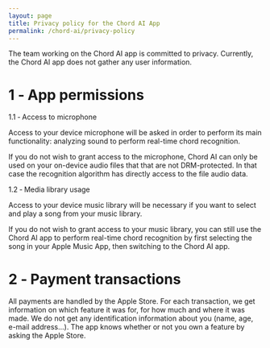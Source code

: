 ```yaml
---
layout: page
title: Privacy policy for the Chord AI App 
permalink: /chord-ai/privacy-policy
---
```


The team working on the Chord AI app is committed to privacy. Currently, the Chord AI app does not gather any user information.

# 1 ‐ App permissions

1.1 ‐ Access to microphone

Access to your device microphone will be asked in order to perform its main functionality: analyzing sound to perform real-time chord recognition.

If you do not wish to grant access to the microphone, Chord AI can only be used on your on-device audio files that that are not DRM-protected. In that case the recognition algorithm has directly access to the file audio data.

1.2 ‐ Media library usage

Access to your device music library will be necessary if you want to select and play a song from your music library.

If you do not wish to grant access to your music library, you can still use the Chord AI app to perform real-time chord recognition by first selecting the song in your Apple Music App, then switching to the Chord AI app.

# 2 ‐ Payment transactions

All payments are handled by the Apple Store. For each transaction, we get information on which feature it was for, for how much and where it was made. We do not get any identification information about you (name, age, e-mail address...). The app knows whether or not you own a feature by asking the Apple Store.
